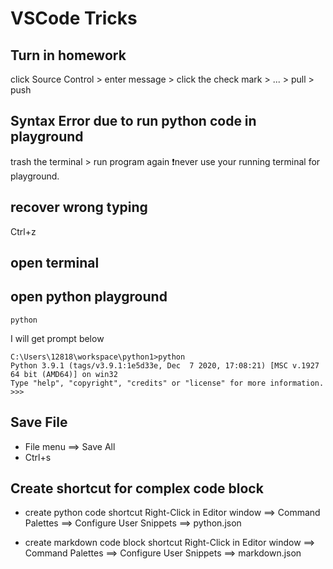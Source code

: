 # VSCode Tricks

[](myIcons.md)

## Turn in homework
click Source Control > enter message > click the check mark > ... > pull > push

## Syntax Error due to run python code in playground
trash the terminal > run program again
❗️never use your running terminal for playground.

## recover wrong typing
Ctrl+z

## open terminal

## open python playground
```DOS
python
```
I will get prompt below
```
C:\Users\12818\workspace\python1>python
Python 3.9.1 (tags/v3.9.1:1e5d33e, Dec  7 2020, 17:08:21) [MSC v.1927 64 bit (AMD64)] on win32
Type "help", "copyright", "credits" or "license" for more information.
>>>
```

## Save File
* File menu ⟹ Save All
* Ctrl+s

## Create shortcut for complex code block
* create python code shortcut
Right-Click in Editor window ⟹ Command Palettes ⟹ Configure User Snippets ⟹ python.json

* create markdown code block shortcut
Right-Click in Editor window ⟹ Command Palettes ⟹ Configure User Snippets ⟹ markdown.json


